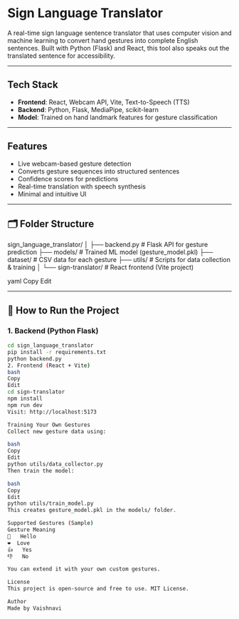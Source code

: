 # Sign Language Translator

A real-time sign language sentence translator that uses computer vision and machine learning to convert hand gestures into complete English sentences. Built with Python (Flask) and React, this tool also speaks out the translated sentence for accessibility.

---

## Tech Stack

- **Frontend**: React, Webcam API, Vite, Text-to-Speech (TTS)
- **Backend**: Python, Flask, MediaPipe, scikit-learn
- **Model**: Trained on hand landmark features for gesture classification

---

## Features

- Live webcam-based gesture detection
- Converts gesture sequences into structured sentences
- Confidence scores for predictions
- Real-time translation with speech synthesis
- Minimal and intuitive UI

---

## 🗂️ Folder Structure

sign_language_translator/
│
├── backend.py # Flask API for gesture prediction
├── models/ # Trained ML model (gesture_model.pkl)
├── dataset/ # CSV data for each gesture
├── utils/ # Scripts for data collection & training
│
└── sign-translator/ # React frontend (Vite project)

yaml
Copy
Edit

---

## 🚀 How to Run the Project

### 1. Backend (Python Flask)
```bash
cd sign_language_translator
pip install -r requirements.txt
python backend.py
2. Frontend (React + Vite)
bash
Copy
Edit
cd sign-translator
npm install
npm run dev
Visit: http://localhost:5173

Training Your Own Gestures
Collect new gesture data using:

bash
Copy
Edit
python utils/data_collector.py
Then train the model:

bash
Copy
Edit
python utils/train_model.py
This creates gesture_model.pkl in the models/ folder.

Supported Gestures (Sample)
Gesture	Meaning
👋	Hello
❤️	Love
👍	Yes
👎	No

You can extend it with your own custom gestures.

License
This project is open-source and free to use. MIT License.

Author
Made by Vaishnavi
